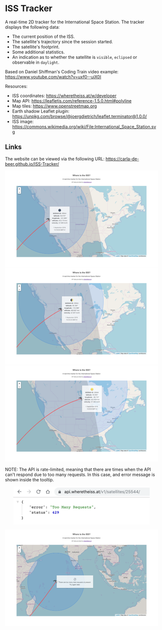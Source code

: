 # ISS Tracker

A real-time 2D tracker for the International Space Station. The tracker displays the following data:

- The current position of the ISS.
- The satellite's trajectory since the session started.
- The satellite's footprint.
- Some additional statistics.
- An indication as to whether the satellite is `visible`, `eclipsed` or observable in `daylight`.

Based on Daniel Shiffman's Coding Train video example: https://www.youtube.com/watch?v=uxf0--uiX0I

Resources:

- ISS coordinates: https://wheretheiss.at/w/developer
- Map API: https://leafletjs.com/reference-1.5.0.html#polyline
- Map tiles: https://www.openstreetmap.org
- Earth shadow Leaflet plugin: https://unpkg.com/browse/@joergdietrich/leaflet.terminator@1.0.0/
- ISS image: https://commons.wikimedia.org/wiki/File:International_Space_Station.svg

## Links

The website can be viewed via the following URL: https://carla-de-beer.github.io/ISS-Tracker/

<p align="center">
  <img src="images/screenShot-04.png"/>
  <img src="images/screenShot-01.png"/>
  <img src="images/screenShot-02.png"/>
</p>

NOTE: The API is rate-limited, meaning that there are times when the API can't respond due to too many requests. In this case, and error message is shown inside the tooltip.

<p align="center">
    <img src="images/screenShot-05.png" width="450px"/>
</p>
<p align="center">
    <img src="images/screenShot-03.png"/>
</p>
